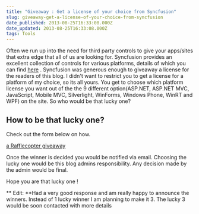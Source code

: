 ```yaml
---
title: "Giveaway : Get a license of your choice from Syncfusion"
slug: giveaway-get-a-license-of-your-choice-from-syncfusion
date_published: 2013-08-25T16:33:08.000Z
date_updated: 2013-08-25T16:33:08.000Z
tags: Tools
---
```


Often we run up into the need for third party controls to give your apps/sites that extra edge that all of us are looking for. Syncfusion provides an excellent collection of controls for various platforms, details of which you can find [here](http://www.syncfusion.com/products?UTM_medium=rahulblogreview) . Syncfusion was generous enough to giveaway a license for the readers of this blog. I didn't want to restrict you to get a license for a platform of my choice, so its all yours. You get to choose which platform license you want out of the the 9 different option(ASP.NET, ASP.NET MVC, JavaScript, Mobile MVC, Silverlight, WinForms, Windows Phone, WinRT and WPF) on the site. So who would be that lucky one?

## **How to be that lucky one?**

Check out the form below on how.

[a Rafflecopter giveaway](http://www.rafflecopter.com/rafl/display/52158e0/)

Once the winner is decided you would be notified via email. Choosing the lucky one would be this blog admins responsibility. Any decision made by the admin would be final.

Hope you are that lucky one !

** Edit: **Had a very good response and am really happy to announce the winners. Instead of 1 lucky winner I am planning to make it 3. The lucky 3 would be soon contacted with more details
